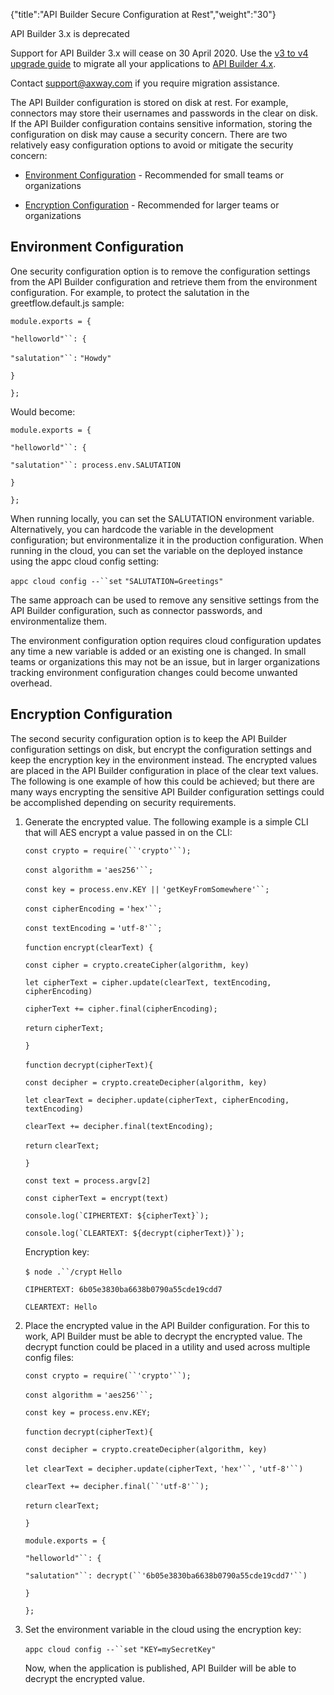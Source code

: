 {"title":"API Builder Secure Configuration at Rest","weight":"30"}

API Builder 3.x is deprecated

Support for API Builder 3.x will cease on 30 April 2020. Use the [v3 to v4 upgrade guide](https://docs.axway.com/bundle/API_Builder_4x_allOS_en/page/api_builder_v3_to_v4_upgrade_guide.html) to migrate all your applications to [API Builder 4.x](https://docs.axway.com/bundle/API_Builder_4x_allOS_en/page/api_builder_getting_started_guide.html).

Contact [support@axway.com](mailto:support@axway.com) if you require migration assistance.

The API Builder configuration is stored on disk at rest. For example, connectors may store their usernames and passwords in the clear on disk. If the API Builder configuration contains sensitive information, storing the configuration on disk may cause a security concern. There are two relatively easy configuration options to avoid or mitigate the security concern:

* [Environment Configuration](#Environment) - Recommended for small teams or organizations

* [Encryption Configuration](#Encryption) - Recommended for larger teams or organizations

## Environment Configuration

One security configuration option is to remove the configuration settings from the API Builder configuration and retrieve them from the environment configuration. For example, to protect the salutation in the greetflow.default.js sample:

`module.exports = {`

`"helloworld"``: {`

`"salutation"``:` `"Howdy"`

`}`

`};`

Would become:

`module.exports = {`

`"helloworld"``: {`

`"salutation"``: process.env.SALUTATION`

`}`

`};`

When running locally, you can set the SALUTATION environment variable. Alternatively, you can hardcode the variable in the development configuration; but environmentalize it in the production configuration. When running in the cloud, you can set the variable on the deployed instance using the appc cloud config setting:

`appc cloud config --``set`  `"SALUTATION=Greetings"`

The same approach can be used to remove any sensitive settings from the API Builder configuration, such as connector passwords, and environmentalize them.

The environment configuration option requires cloud configuration updates any time a new variable is added or an existing one is changed. In small teams or organizations this may not be an issue, but in larger organizations tracking environment configuration changes could become unwanted overhead.

## Encryption Configuration

The second security configuration option is to keep the API Builder configuration settings on disk, but encrypt the configuration settings and keep the encryption key in the environment instead. The encrypted values are placed in the API Builder configuration in place of the clear text values. The following is one example of how this could be achieved; but there are many ways encrypting the sensitive API Builder configuration settings could be accomplished depending on security requirements.

1. Generate the encrypted value. The following example is a simple CLI that will AES encrypt a value passed in on the CLI:

    `const crypto = require(``'crypto'``);`

    `const algorithm =` `'aes256'``;`

    `const key = process.env.KEY ||` `'getKeyFromSomewhere'``;`

    `const cipherEncoding =` `'hex'``;`

    `const textEncoding =` `'utf-8'``;`

    `function` `encrypt(clearText) {`

    `const cipher = crypto.createCipher(algorithm, key)`

    `let cipherText = cipher.update(clearText, textEncoding, cipherEncoding)`

    `cipherText += cipher.final(cipherEncoding);`

    `return` `cipherText;`

    `}`

    `function` `decrypt(cipherText){`

    `const decipher = crypto.createDecipher(algorithm, key)`

    `let clearText = decipher.update(cipherText, cipherEncoding, textEncoding)`

    `clearText += decipher.final(textEncoding);`

    `return` `clearText;`

    `}`

    `const text = process.argv[2]`

    `const cipherText = encrypt(text)`

    ``console.log(`CIPHERTEXT: ${cipherText}`);``

    ``console.log(`CLEARTEXT: ${decrypt(cipherText)}`);``

    Encryption key:

    `$ node .``/crypt` `Hello`

    `CIPHERTEXT: 6b05e3830ba6638b0790a55cde19cdd7`

    `CLEARTEXT: Hello`

2. Place the encrypted value in the API Builder configuration. For this to work, API Builder must be able to decrypt the encrypted value. The decrypt function could be placed in a utility and used across multiple config files:

    `const crypto = require(``'crypto'``);`

    `const algorithm =` `'aes256'``;`

    `const key = process.env.KEY;`

    `function` `decrypt(cipherText){`

    `const decipher = crypto.createDecipher(algorithm, key)`

    `let clearText = decipher.update(cipherText,` `'hex'``,` `'utf-8'``)`

    `clearText += decipher.final(``'utf-8'``);`

    `return` `clearText;`

    `}`

    `module.exports = {`

    `"helloworld"``: {`

    `"salutation"``: decrypt(``'6b05e3830ba6638b0790a55cde19cdd7'``)`

    `}`

    `};`

3. Set the environment variable in the cloud using the encryption key:

    `appc cloud config --``set`  `"KEY=mySecretKey"`

    Now, when the application is published, API Builder will be able to decrypt the encrypted value.
